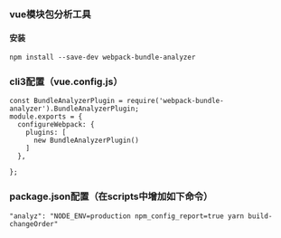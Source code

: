 ### vue模块包分析工具

#### 安装

```
npm install --save-dev webpack-bundle-analyzer
```

### cli3配置（vue.config.js）

```
const BundleAnalyzerPlugin = require('webpack-bundle-analyzer').BundleAnalyzerPlugin;
module.exports = {
  configureWebpack: {
    plugins: [
      new BundleAnalyzerPlugin()
    ]
  },

};
```

### package.json配置（在scripts中增加如下命令）

```
"analyz": "NODE_ENV=production npm_config_report=true yarn build-changeOrder"
```


